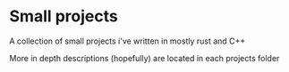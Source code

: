# Small projects
A collection of small projects i've written in mostly rust and C++

More in depth descriptions (hopefully) are located in each projects folder 
